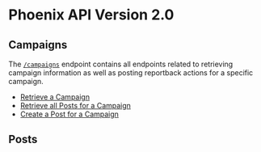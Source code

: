 # Phoenix API Version 2.0

## Campaigns
The [`/campaigns`](campaigns.md) endpoint contains all endpoints related to retrieving campaign information as well as posting reportback actions for a specific campaign.

- [Retrieve a Campaign](campaigns.md#retrieve-a-campaign)
- [Retrieve all Posts for a Campaign](campaigns.md#retrieve-all-posts-for-a-campaign)
- [Create a Post for a Campaign](campaigns.md#create-a-post-for-a-campaign)

## Posts

